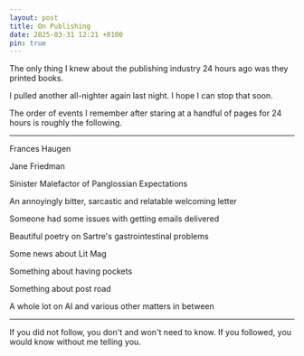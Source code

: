 ```yaml
---
layout: post
title: On Publishing
date: 2025-03-31 12:21 +0100
pin: true
---
```


The only thing I knew about the publishing industry 24 hours ago was they printed books.

I pulled another all-nighter again last night. I hope I can stop that soon.

The order of events I remember after staring at a handful of pages for 24 hours is roughly the following.

---

Frances Haugen

Jane Friedman

Sinister Malefactor of Panglossian Expectations

An annoyingly bitter, sarcastic and relatable welcoming letter

Someone had some issues with getting emails delivered

Beautiful poetry on Sartre's gastrointestinal problems

Some news about Lit Mag

Something about having pockets

Something about post road

A whole lot on AI and various other matters in between

---

If you did not follow, you don't and won't need to know. If you followed, you would know without me telling you.

